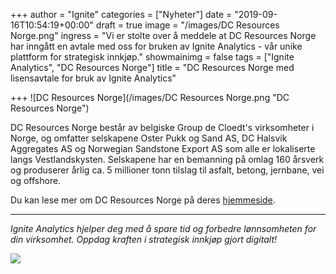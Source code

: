 +++
author = "Ignite"
categories = ["Nyheter"]
date = "2019-09-16T10:54:19+00:00"
draft = true
image = "/images/DC Resources Norge.png"
ingress = "Vi er stolte over å meddele at DC Resources Norge har inngått en avtale med oss for bruken av Ignite Analytics - vår unike plattform for strategisk innkjøp."
showmainimg = false
tags = ["Ignite Analytics", "DC Resources Norge"]
title = "DC Resources Norge med lisensavtale for bruk av Ignite Analytics"

+++
![DC Resources Norge](/images/DC Resources Norge.png "DC Resources Norge")

DC Resources Norge består av belgiske Group de Cloedt's virksomheter i Norge, og omfatter selskapene Oster Pukk og Sand AS, DC Halsvik Aggregates AS og Norwegian Sandstone Export AS som alle er lokaliserte langs Vestlandskysten. Selskapene har en bemanning på omlag 160 årsverk og produserer årlig ca. 5 millioner tonn tilslag til asfalt, betong, jernbane, vei og offshore.

Du kan lese mer om DC Resources Norge på deres [hjemmeside](http://www.dcresources-norway.eu/ "DC Resources Norge").

***

_Ignite Analytics hjelper deg med å spare tid og forbedre lønnsomheten for din virksomhet. Oppdag kraften i strategisk innkjøp gjort digitalt!_

[![](https://www.ignite.no/images/Pr%C3%B8v%20Ignite%20Analytics%20-%201200%20x100.png)](https://www.ignite.no/ignite-analytics/demo/ "Prøv Ignite Analytics")